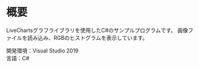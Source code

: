 # 概要
LiveChartsグラフライブラリを使用したC#のサンプルプログラムです。
画像ファイルを読み込み、RGBのヒストグラムを表示しています。

開発環境：Visual Studio 2019  
言語：C#
